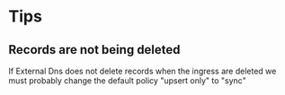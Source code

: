 # Tips

## Records are not being deleted

If External Dns does not delete records when the ingress are deleted we must probably change the default policy "upsert only" to "sync"

